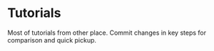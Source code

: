 # Tutorials

Most of tutorials from other place. Commit changes in key steps for comparison and quick pickup.
